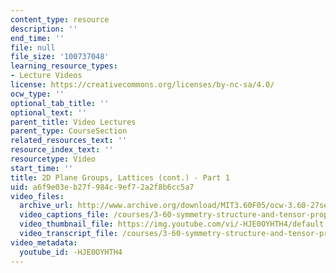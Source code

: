 ```yaml
---
content_type: resource
description: ''
end_time: ''
file: null
file_size: '100737048'
learning_resource_types:
- Lecture Videos
license: https://creativecommons.org/licenses/by-nc-sa/4.0/
ocw_type: ''
optional_tab_title: ''
optional_text: ''
parent_title: Video Lectures
parent_type: CourseSection
related_resources_text: ''
resource_index_text: ''
resourcetype: Video
start_time: ''
title: 2D Plane Groups, Lattices (cont.) - Part 1
uid: a6f9e03e-b27f-984c-9ef7-2a2f8b6cc5a7
video_files:
  archive_url: http://www.archive.org/download/MIT3.60F05/ocw-3.60-27sep2005-part1-220k.mp4
  video_captions_file: /courses/3-60-symmetry-structure-and-tensor-properties-of-materials-fall-2005/d7c0d14f55bc582190a87fc9175cfd4c_-HJE0OYHTH4.vtt
  video_thumbnail_file: https://img.youtube.com/vi/-HJE0OYHTH4/default.jpg
  video_transcript_file: /courses/3-60-symmetry-structure-and-tensor-properties-of-materials-fall-2005/fe471a7e6cdf3ebc6285338fa60ea7fd_-HJE0OYHTH4.pdf
video_metadata:
  youtube_id: -HJE0OYHTH4
---
```

